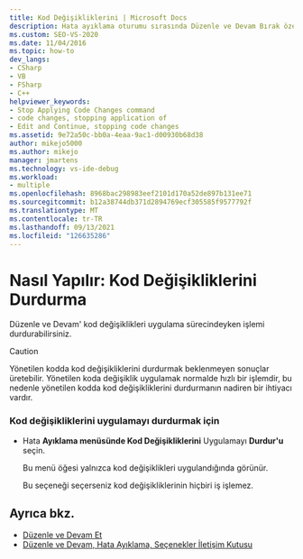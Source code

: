 ```yaml
---
title: Kod Değişikliklerini | Microsoft Docs
description: Hata ayıklama oturumu sırasında Düzenle ve Devam Bırak özelliğini kullanırken kod değişikliklerini Visual Studio nasıl durdurabilirsiniz?
ms.custom: SEO-VS-2020
ms.date: 11/04/2016
ms.topic: how-to
dev_langs:
- CSharp
- VB
- FSharp
- C++
helpviewer_keywords:
- Stop Applying Code Changes command
- code changes, stopping application of
- Edit and Continue, stopping code changes
ms.assetid: 9e72a50c-bb0a-4eaa-9ac1-d00930b68d38
author: mikejo5000
ms.author: mikejo
manager: jmartens
ms.technology: vs-ide-debug
ms.workload:
- multiple
ms.openlocfilehash: 8968bac298983eef2101d170a52de897b131ee71
ms.sourcegitcommit: b12a38744db371d2894769ecf305585f9577792f
ms.translationtype: MT
ms.contentlocale: tr-TR
ms.lasthandoff: 09/13/2021
ms.locfileid: "126635286"
---
```

# <a name="how-to-stop-code-changes"></a>Nasıl Yapılır: Kod Değişikliklerini Durdurma
Düzenle ve Devam' kod değişiklikleri uygulama sürecindeyken işlemi durdurabilirsiniz.

> [!CAUTION]
> Yönetilen kodda kod değişikliklerini durdurmak beklenmeyen sonuçlar üretebilir. Yönetilen koda değişiklik uygulamak normalde hızlı bir işlemdir, bu nedenle yönetilen kodda kod değişikliklerini durdurmanın nadiren bir ihtiyacı vardır.

### <a name="to-stop-applying-code-changes"></a>Kod değişikliklerini uygulamayı durdurmak için

- Hata **Ayıklama menüsünde Kod Değişikliklerini** Uygulamayı **Durdur'u** seçin.

  Bu menü öğesi yalnızca kod değişiklikleri uygulandığında görünür.

  Bu seçeneği seçerseniz kod değişikliklerinin hiçbiri iş işlemez.

## <a name="see-also"></a>Ayrıca bkz.
- [Düzenle ve Devam Et](../debugger/edit-and-continue.md)
- [Düzenle ve Devam, Hata Ayıklama, Seçenekler İletişim Kutusu](./edit-and-continue.md)